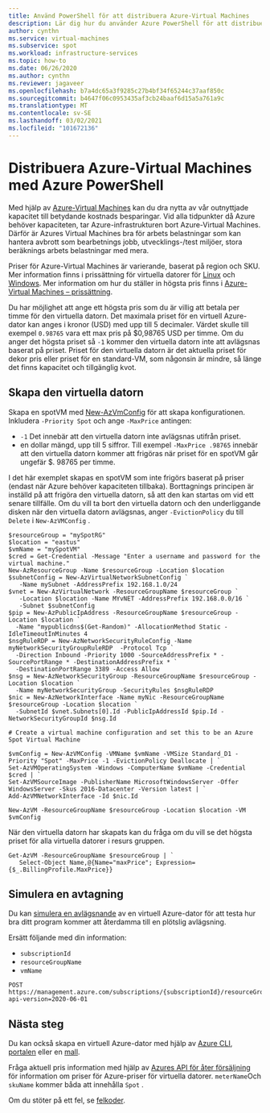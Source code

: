 ```yaml
---
title: Använd PowerShell för att distribuera Azure-Virtual Machines
description: Lär dig hur du använder Azure PowerShell för att distribuera Azure-Virtual Machines för att spara pengar.
author: cynthn
ms.service: virtual-machines
ms.subservice: spot
ms.workload: infrastructure-services
ms.topic: how-to
ms.date: 06/26/2020
ms.author: cynthn
ms.reviewer: jagaveer
ms.openlocfilehash: b7a4dc65a3f9285c27b4bf34f65244c37aaf850c
ms.sourcegitcommit: b4647f06c0953435af3cb24baaf6d15a5a761a9c
ms.translationtype: MT
ms.contentlocale: sv-SE
ms.lasthandoff: 03/02/2021
ms.locfileid: "101672136"
---
```

# <a name="deploy-azure-spot-virtual-machines-using-azure-powershell"></a>Distribuera Azure-Virtual Machines med Azure PowerShell


Med hjälp av [Azure-Virtual Machines](../spot-vms.md) kan du dra nytta av vår outnyttjade kapacitet till betydande kostnads besparingar. Vid alla tidpunkter då Azure behöver kapaciteten, tar Azure-infrastrukturen bort Azure-Virtual Machines. Därför är Azures Virtual Machines bra för arbets belastningar som kan hantera avbrott som bearbetnings jobb, utvecklings-/test miljöer, stora beräknings arbets belastningar med mera.

Priser för Azure-Virtual Machines är varierande, baserat på region och SKU. Mer information finns i prissättning för virtuella datorer för [Linux](https://azure.microsoft.com/pricing/details/virtual-machines/linux/) och [Windows](https://azure.microsoft.com/pricing/details/virtual-machines/windows/). Mer information om hur du ställer in högsta pris finns i [Azure-Virtual Machines – prissättning](../spot-vms.md#pricing).

Du har möjlighet att ange ett högsta pris som du är villig att betala per timme för den virtuella datorn. Det maximala priset för en virtuell Azure-dator kan anges i kronor (USD) med upp till 5 decimaler. Värdet skulle till exempel `0.98765` vara ett max pris på $0,98765 USD per timme. Om du anger det högsta priset så `-1` kommer den virtuella datorn inte att avlägsnas baserat på priset. Priset för den virtuella datorn är det aktuella priset för dekor pris eller priset för en standard-VM, som någonsin är mindre, så länge det finns kapacitet och tillgänglig kvot.


## <a name="create-the-vm"></a>Skapa den virtuella datorn

Skapa en spotVM med [New-AzVmConfig](/powershell/module/az.compute/new-azvmconfig) för att skapa konfigurationen. Inkludera `-Priority Spot` och ange `-MaxPrice` antingen:
- `-1` Det innebär att den virtuella datorn inte avlägsnas utifrån priset.
- en dollar mängd, upp till 5 siffror. Till exempel `-MaxPrice .98765` innebär att den virtuella datorn kommer att frigöras när priset för en spotVM går ungefär $. 98765 per timme.


I det här exemplet skapas en spotVM som inte frigörs baserat på priser (endast när Azure behöver kapaciteten tillbaka). Borttagnings principen är inställd på att frigöra den virtuella datorn, så att den kan startas om vid ett senare tillfälle. Om du vill ta bort den virtuella datorn och den underliggande disken när den virtuella datorn avlägsnas, anger `-EvictionPolicy` du till `Delete` i `New-AzVMConfig` .


```azurepowershell-interactive
$resourceGroup = "mySpotRG"
$location = "eastus"
$vmName = "mySpotVM"
$cred = Get-Credential -Message "Enter a username and password for the virtual machine."
New-AzResourceGroup -Name $resourceGroup -Location $location
$subnetConfig = New-AzVirtualNetworkSubnetConfig `
   -Name mySubnet -AddressPrefix 192.168.1.0/24
$vnet = New-AzVirtualNetwork -ResourceGroupName $resourceGroup `
   -Location $location -Name MYvNET -AddressPrefix 192.168.0.0/16 `
   -Subnet $subnetConfig
$pip = New-AzPublicIpAddress -ResourceGroupName $resourceGroup -Location $location `
  -Name "mypublicdns$(Get-Random)" -AllocationMethod Static -IdleTimeoutInMinutes 4
$nsgRuleRDP = New-AzNetworkSecurityRuleConfig -Name myNetworkSecurityGroupRuleRDP  -Protocol Tcp `
  -Direction Inbound -Priority 1000 -SourceAddressPrefix * -SourcePortRange * -DestinationAddressPrefix * `
  -DestinationPortRange 3389 -Access Allow
$nsg = New-AzNetworkSecurityGroup -ResourceGroupName $resourceGroup -Location $location `
  -Name myNetworkSecurityGroup -SecurityRules $nsgRuleRDP
$nic = New-AzNetworkInterface -Name myNic -ResourceGroupName $resourceGroup -Location $location `
  -SubnetId $vnet.Subnets[0].Id -PublicIpAddressId $pip.Id -NetworkSecurityGroupId $nsg.Id

# Create a virtual machine configuration and set this to be an Azure Spot Virtual Machine

$vmConfig = New-AzVMConfig -VMName $vmName -VMSize Standard_D1 -Priority "Spot" -MaxPrice -1 -EvictionPolicy Deallocate | `
Set-AzVMOperatingSystem -Windows -ComputerName $vmName -Credential $cred | `
Set-AzVMSourceImage -PublisherName MicrosoftWindowsServer -Offer WindowsServer -Skus 2016-Datacenter -Version latest | `
Add-AzVMNetworkInterface -Id $nic.Id

New-AzVM -ResourceGroupName $resourceGroup -Location $location -VM $vmConfig
```

När den virtuella datorn har skapats kan du fråga om du vill se det högsta priset för alla virtuella datorer i resurs gruppen.

```azurepowershell-interactive
Get-AzVM -ResourceGroupName $resourceGroup | `
   Select-Object Name,@{Name="maxPrice"; Expression={$_.BillingProfile.MaxPrice}}
```

## <a name="simulate-an-eviction"></a>Simulera en avtagning

Du kan [simulera en avlägsnande](/rest/api/compute/virtualmachines/simulateeviction) av en virtuell Azure-dator för att testa hur bra ditt program kommer att återdamma till en plötslig avlägsning. 

Ersätt följande med din information: 

- `subscriptionId`
- `resourceGroupName`
- `vmName`


```http
POST https://management.azure.com/subscriptions/{subscriptionId}/resourceGroups/{resourceGroupName}/providers/Microsoft.Compute/virtualMachines/{vmName}/simulateEviction?api-version=2020-06-01
```

## <a name="next-steps"></a>Nästa steg

Du kan också skapa en virtuell Azure-dator med hjälp av [Azure CLI](../linux/spot-cli.md), [portalen](../spot-portal.md) eller en [mall](../linux/spot-template.md).

Fråga aktuell pris information med hjälp av [Azures API för åter försäljning](/rest/api/cost-management/retail-prices/azure-retail-prices) för information om priser för Azure-priser för virtuella datorer. `meterName`Och `skuName` kommer båda att innehålla `Spot` .

Om du stöter på ett fel, se [felkoder](../error-codes-spot.md).
